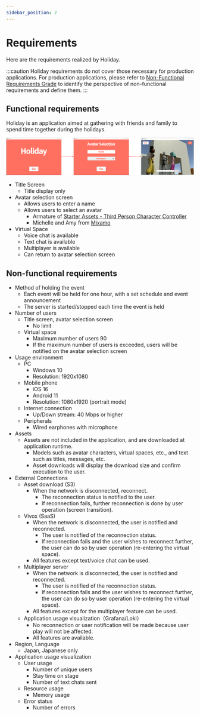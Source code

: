 ```yaml
---
sidebar_position: 2
---
```


# Requirements

Here are the requirements realized by Holiday.

:::caution
Holiday requirements do not cover those necessary for production applications.
For production applications, please refer to [Non-Functional Requirements Grade](https://www.ipa.go.jp/sec/softwareengineering/std/ent03-b.html) to identify the perspective of non-functional requirements and define them.
:::

## Functional requirements

Holiday is an application aimed at gathering with friends and family to spend time together during the holidays.

![holiday](../img/holiday.png)

- Title Screen
  - Title display only
- Avatar selection screen
  - Allows users to enter a name
  - Allows users to select an avatar
    - Armature of [Starter Assets - Third Person Character Controller](https://assetstore.unity.com/packages/essentials/starter-assets-third-person-character-controller-196526?locale=en-JP)
    - Michelle and Amy from [Mixamo](https://www.mixamo.com)
- Virtual Space
  - Voice chat is available
  - Text chat is available
  - Multiplayer is available
  - Can return to avatar selection screen

## Non-functional requirements

- Method of holding the event
  - Each event will be held for one hour, with a set schedule and event announcement
  - The server is started/stopped each time the event is held
- Number of users
  - Title screen, avatar selection screen
    - No limit
  - Virtual space
    - Maximum number of users 90
    - If the maximum number of users is exceeded, users will be notified on the avatar selection screen
- Usage environment
  - PC
    - Windows 10
    - Resolution: 1920x1080
  - Mobile phone
    - iOS 16
    - Android 11
    - Resolution: 1080x1920 (portrait mode)
  - Internet connection
    - Up/Down stream: 40 Mbps or higher
  - Peripherals
    - Wired earphones with microphone
- Assets
  - Assets are not included in the application, and are downloaded at application runtime.
    - Models such as avatar characters, virtual spaces, etc., and text such as titles, messages, etc.
    - Asset downloads will display the download size and confirm execution to the user.
- External Connections
  - Asset download (S3)
    - When the network is disconnected, reconnect.
      - The reconnection status is notified to the user.
      - If reconnection fails, further reconnection is done by user operation (screen transition).
  - Vivox (SaaS)
    - When the network is disconnected, the user is notified and reconnected.
      - The user is notified of the reconnection status.
      - If reconnection fails and the user wishes to reconnect further, the user can do so by user operation (re-entering the virtual space).
    - All features except text/voice chat can be used.
  - Multiplayer server
    - When the network is disconnected, the user is notified and reconnected.
      - The user is notified of the reconnection status.
      - If reconnection fails and the user wishes to reconnect further, the user can do so by user operation (re-entering the virtual space).
    - All features except for the multiplayer feature can be used.
  - Application usage visualization（Grafana/Loki）
    - No reconnection or user notification will be made because user play will not be affected.
    - All features are available.
- Region, Language
  - Japan, Japanese only
- Application usage visualization
  - User usage
    - Number of unique users
    - Stay time on stage
    - Number of text chats sent
  - Resource usage
    - Memory usage
  - Error status
    - Number of errors
